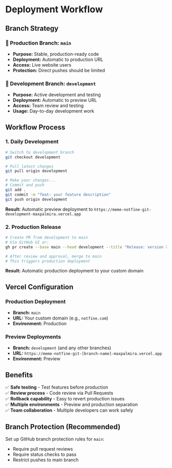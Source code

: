 # Deployment Workflow

## Branch Strategy

### 🌟 Production Branch: `main`
- **Purpose:** Stable, production-ready code
- **Deployment:** Automatic to production URL
- **Access:** Live website users
- **Protection:** Direct pushes should be limited

### 🔧 Development Branch: `development` 
- **Purpose:** Active development and testing
- **Deployment:** Automatic to preview URL
- **Access:** Team review and testing
- **Usage:** Day-to-day development work

## Workflow Process

### 1. Daily Development
```bash
# Switch to development branch
git checkout development

# Pull latest changes
git pull origin development

# Make your changes...
# Commit and push
git add .
git commit -m "feat: your feature description"
git push origin development
```
**Result:** Automatic preview deployment to `https://meme-notfine-git-development-maxpalmira.vercel.app`

### 2. Production Release
```bash
# Create PR from development to main
# Via GitHub UI or:
gh pr create --base main --head development --title "Release: version X.X.X"

# After review and approval, merge to main
# This triggers production deployment
```
**Result:** Automatic production deployment to your custom domain

## Vercel Configuration

### Production Deployment
- **Branch:** `main`
- **URL:** Your custom domain (e.g., `notfine.com`)
- **Environment:** Production

### Preview Deployments  
- **Branch:** `development` (and any other branches)
- **URL:** `https://meme-notfine-git-[branch-name]-maxpalmira.vercel.app`
- **Environment:** Preview

## Benefits

✅ **Safe testing** - Test features before production  
✅ **Review process** - Code review via Pull Requests  
✅ **Rollback capability** - Easy to revert production issues  
✅ **Multiple environments** - Preview and production separation  
✅ **Team collaboration** - Multiple developers can work safely  

## Branch Protection (Recommended)

Set up GitHub branch protection rules for `main`:
- Require pull request reviews
- Require status checks to pass
- Restrict pushes to main branch 